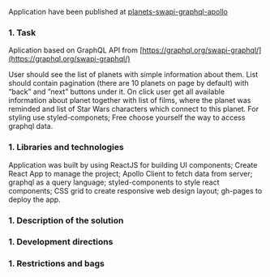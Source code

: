 Application have been published at [planets-swapi-graphql-apollo](https://jurisportfolio.github.io/planets-swapi-graphql-apollo/)

### 1. Task

Aplication based on GraphQL API from [https://graphql.org/swapi-graphql/](https://graphql.org/swapi-graphql/)

User should see the list of planets with simple information about them.
List should contain pagination (there are 10 planets on page by default) with “back” and ”next” buttons under it.
On click user get all available information about planet together with list of films, where the planet was reminded and list of Star Wars characters which connect to this planet.
For styling use styled-componets; Free choose yourself the way to access graphql data.

### 1. Libraries and technologies

Application was built by using
ReactJS for building UI components;
Create React App to manage the project;
Apollo Client to fetch data from server;
graphql as a query language;
styled-components to style react components;
CSS grid to create responsive web design layout;
gh-pages to deploy the app.

### 1. Description of the solution

### 1. Development directions

### 1. Restrictions and bags
